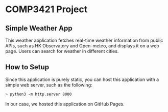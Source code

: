 # COMP3421 Project

## Simple Weather App

This weather application fetches real-time weather information from public APIs, such as HK Observatory and Open-meteo, and displays it on a web page. Users can search for weather in different cities.

## How to Setup

Since this application is purely static, you can host this application with a simple web server, such as the following:

```bash
> python3 -m http.server 8000
```

In our case, we hosted this application on GitHub Pages.